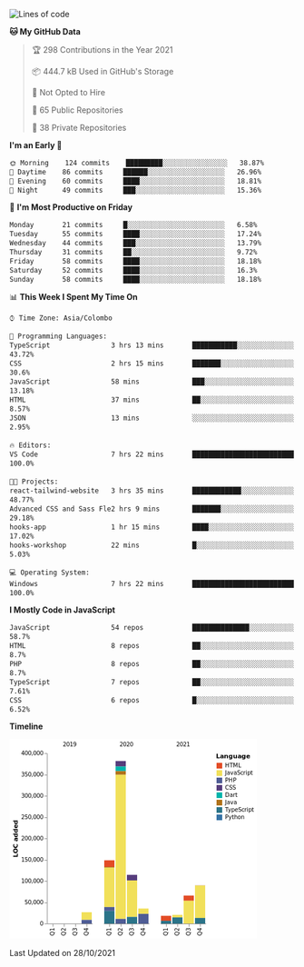 
<!--START_SECTION:waka-->
![Lines of code](https://img.shields.io/badge/From%20Hello%20World%20I%27ve%20Written-908638%20lines%20of%20code-blue)

**🐱 My GitHub Data** 

> 🏆 298 Contributions in the Year 2021
 > 
> 📦 444.7 kB Used in GitHub's Storage 
 > 
> 🚫 Not Opted to Hire
 > 
> 📜 65 Public Repositories 
 > 
> 🔑 38 Private Repositories  
 > 
**I'm an Early 🐤** 

```text
🌞 Morning    124 commits    █████████░░░░░░░░░░░░░░░░   38.87% 
🌆 Daytime    86 commits     ██████░░░░░░░░░░░░░░░░░░░   26.96% 
🌃 Evening    60 commits     ████░░░░░░░░░░░░░░░░░░░░░   18.81% 
🌙 Night      49 commits     ███░░░░░░░░░░░░░░░░░░░░░░   15.36%

```
📅 **I'm Most Productive on Friday** 

```text
Monday       21 commits     █░░░░░░░░░░░░░░░░░░░░░░░░   6.58% 
Tuesday      55 commits     ████░░░░░░░░░░░░░░░░░░░░░   17.24% 
Wednesday    44 commits     ███░░░░░░░░░░░░░░░░░░░░░░   13.79% 
Thursday     31 commits     ██░░░░░░░░░░░░░░░░░░░░░░░   9.72% 
Friday       58 commits     ████░░░░░░░░░░░░░░░░░░░░░   18.18% 
Saturday     52 commits     ████░░░░░░░░░░░░░░░░░░░░░   16.3% 
Sunday       58 commits     ████░░░░░░░░░░░░░░░░░░░░░   18.18%

```


📊 **This Week I Spent My Time On** 

```text
⌚︎ Time Zone: Asia/Colombo

💬 Programming Languages: 
TypeScript               3 hrs 13 mins       ███████████░░░░░░░░░░░░░░   43.72% 
CSS                      2 hrs 15 mins       ███████░░░░░░░░░░░░░░░░░░   30.6% 
JavaScript               58 mins             ███░░░░░░░░░░░░░░░░░░░░░░   13.18% 
HTML                     37 mins             ██░░░░░░░░░░░░░░░░░░░░░░░   8.57% 
JSON                     13 mins             ░░░░░░░░░░░░░░░░░░░░░░░░░   2.95%

🔥 Editors: 
VS Code                  7 hrs 22 mins       █████████████████████████   100.0%

🐱‍💻 Projects: 
react-tailwind-website   3 hrs 35 mins       ████████████░░░░░░░░░░░░░   48.77% 
Advanced CSS and Sass Fle2 hrs 9 mins        ███████░░░░░░░░░░░░░░░░░░   29.18% 
hooks-app                1 hr 15 mins        ████░░░░░░░░░░░░░░░░░░░░░   17.02% 
hooks-workshop           22 mins             █░░░░░░░░░░░░░░░░░░░░░░░░   5.03%

💻 Operating System: 
Windows                  7 hrs 22 mins       █████████████████████████   100.0%

```

**I Mostly Code in JavaScript** 

```text
JavaScript               54 repos            ██████████████░░░░░░░░░░░   58.7% 
HTML                     8 repos             ██░░░░░░░░░░░░░░░░░░░░░░░   8.7% 
PHP                      8 repos             ██░░░░░░░░░░░░░░░░░░░░░░░   8.7% 
TypeScript               7 repos             ██░░░░░░░░░░░░░░░░░░░░░░░   7.61% 
CSS                      6 repos             █░░░░░░░░░░░░░░░░░░░░░░░░   6.52%

```


**Timeline**

![Chart not found](https://raw.githubusercontent.com/ccweerasinghe1994/ccweerasinghe1994/master/charts/bar_graph.png) 


 Last Updated on 28/10/2021
<!--END_SECTION:waka-->

